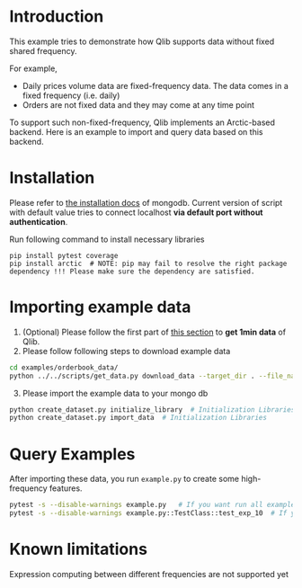 # Introduction

This example tries to demonstrate how Qlib supports data without fixed shared frequency.

For example,
- Daily prices volume data are fixed-frequency data. The data comes in a fixed frequency (i.e. daily)
- Orders are not fixed data and they may come at any time point

To support such non-fixed-frequency, Qlib implements an Arctic-based backend.
Here is an example to import and query data based on this backend.

# Installation

Please refer to [the installation docs](https://docs.mongodb.com/manual/installation/) of mongodb.
Current version of script with default value tries to connect localhost **via default port without authentication**.

Run following command to install necessary libraries
```
pip install pytest coverage
pip install arctic  # NOTE: pip may fail to resolve the right package dependency !!! Please make sure the dependency are satisfied.
```

# Importing example data


1. (Optional) Please follow the first part of [this section](https://github.com/microsoft/qlib#data-preparation) to **get 1min data** of Qlib.
2. Please follow following steps to download example data
```bash
cd examples/orderbook_data/
python ../../scripts/get_data.py download_data --target_dir . --file_name highfreq_orderbook_example_data.zip
```

3. Please import the example data to your mongo db
```bash
python create_dataset.py initialize_library  # Initialization Libraries
python create_dataset.py import_data  # Initialization Libraries
```

# Query Examples

After importing these data, you run `example.py` to create some high-frequency features.
```bash
pytest -s --disable-warnings example.py   # If you want run all examples
pytest -s --disable-warnings example.py::TestClass::test_exp_10  # If you want to run specific example
```


# Known limitations
Expression computing between different frequencies are not supported yet
